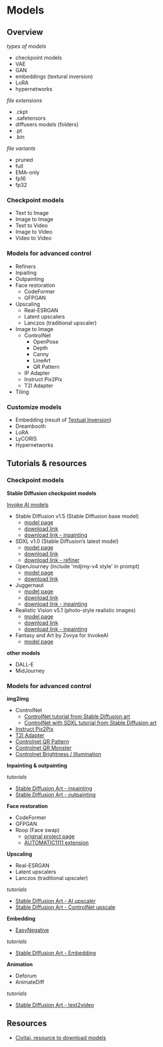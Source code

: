 # Models

## Overview

_types of models_
- checkpoint models
- VAE
- GAN
- embeddings (textural inversion)
- LoRA
- hypernetworks

_file extensions_
- .ckpt
- .safetensors
- diffusers models (folders)
- .pt
- .bin

_file variants_
- pruned
- full
- EMA-only
- fp16
- fp32

### Checkpoint models

- Text to Image
- Image to Image
- Text to Video
- Image to Video
- Video to Video

### Models for advanced control

- Refiners
- Inpaiting
- Outpainting
- Face restoration
  - CodeFormer
  - GFPGAN
- Upscaling
  - Real-ESRGAN
  - Latent upscalers
  - Lanczos (traditional upscaler)
- Image to Image
  - ControlNet
    - OpenPose
    - Depth
    - Canny
    - LineArt
    - QR Pattern
  - IP Adapter
  - Instruct Pix2Pix
  - T2I Adapter
- Tiling

### Customize models

- Embedding (result of [Textual Inversion](https://textual-inversion.github.io/))
- Dreambooth
- LoRA
- LyCORIS
- Hypernetworks

## Tutorials & resources

### Checkpoint models

**Stable Diffusion checkpoint models**

[Invoke AI models](https://models.invoke.ai/)

- Stable Diffusion v1.5 (Stable Diffusion base model)
  - [model page](https://huggingface.co/runwayml/stable-diffusion-v1-5)
  - [download link](https://huggingface.co/runwayml/stable-diffusion-v1-5/resolve/main/v1-5-pruned.safetensors)
  - [download link - inpainting](https://huggingface.co/runwayml/stable-diffusion-inpainting/resolve/main/sd-v1-5-inpainting.ckpt)
- SDXL v1.0 (Stable Diffusion’s latest model)
  - [model page](https://huggingface.co/stabilityai/stable-diffusion-xl-base-1.0)
  - [download link](https://huggingface.co/stabilityai/stable-diffusion-xl-base-1.0/resolve/main/sd_xl_base_1.0_0.9vae.safetensors)
  - [download link - refiner](https://huggingface.co/stabilityai/stable-diffusion-xl-refiner-1.0/resolve/main/sd_xl_refiner_1.0_0.9vae.safetensors)
- OpenJourney (include 'mdjrny-v4 style' in prompt)
  - [model page](https://huggingface.co/prompthero/openjourney)
  - [download link](https://huggingface.co/prompthero/openjourney/resolve/main/mdjrny-v4.safetensors)
- Juggernaut
  - [model page](https://civitai.com/models/46422)
  - [download link](https://civitai.com/api/download/models/127207?type=Model&format=SafeTensor&size=pruned&fp=fp16)
  - [download link - inpainting](https://civitai.com/api/download/models/129549?type=Model&format=SafeTensor&size=full&fp=fp32)
- Realistic Vision v5.1 (photo-style realistic images)
  - [model page](https://civitai.com/models/4201/realistic-vision-v20)
  - [download link](https://civitai.com/api/download/models/130072?type=Model&format=SafeTensor&size=pruned&fp=fp16)
  - [download link - inpainting](https://civitai.com/api/download/models/130090)
- Fantasy and Art by Zovya for InvokeAI
  - [model page](https://huggingface.co/Hipsterusername/InvokeAI_Fantasy_and_Art_by_Zovya)


**other models**

- DALL-E
- MidJourney

### Models for advanced control

**img2img**

- ControlNet
  - [ControlNet tutorial from Stable Diffusion art](https://stable-diffusion-art.com/controlnet/)
  - [ControlNet with SDXL tutorial from Stable Diffusion art](https://stable-diffusion-art.com/controlnet-sdxl/)
- [Instruct Pix2Pix](https://www.timothybrooks.com/instruct-pix2pix)
- [T2I Adapter](https://github.com/TencentARC/T2I-Adapter)
- [Controlnet QR Pattern](https://civitai.com/models/90940/controlnet-qr-pattern-qr-codes)
- [Controlnet QR Monster](https://huggingface.co/monster-labs/control_v1p_sd15_qrcode_monster)
- [Controlnet Brightness / Illumination](https://huggingface.co/ioclab/ioc-controlnet/tree/main/models)

**Inpainting & outpainting**

_tutorials_
- [Stable Diffusion Art - inpainting](https://stable-diffusion-art.com/inpainting_basics/)
- [Stable Diffusion Art - outpainting](https://stable-diffusion-art.com/outpainting/)

**Face restoration**
- CodeFormer
- GFPGAN
- Roop (Face swap)
  - [original project page](https://github.com/s0md3v/roop)
  - [AUTOMATIC1111 extension](https://github.com/s0md3v/sd-webui-roop)

**Upscaling**

- Real-ESRGAN
- Latent upscalers
- Lanczos (traditional upscaler)

_tutorials_
- [Stable Diffusion Art - AI upscaler](https://stable-diffusion-art.com/ai-upscaler/)
- [Stable Diffusion Art - ControlNet upscale](https://stable-diffusion-art.com/controlnet-upscale/)

**Embedding**

- [EasyNegative](https://civitai.com/models/7808/easynegative)

_tutorials_
- [Stable Diffusion Art - Embedding](https://stable-diffusion-art.com/embedding/)

**Animation**

- Deforum
- AnimateDiff

_tutorials_
- [Stable Diffusion Art - text2video](https://stable-diffusion-art.com/text-to-video/)


## Resources
- [Civitai, resource to download models](https://civitai.com/models)

